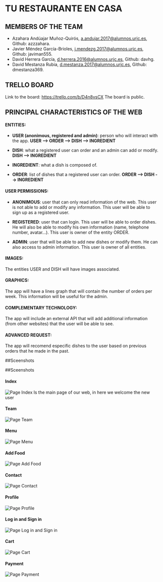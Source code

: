 # TU RESTAURANTE EN CASA

## MEMBERS OF THE TEAM

- Azahara Andúajar Muñoz-Quirós, a.andujar.2017@alumnos.urjc.es, Github: azzzahara.
- Javier Méndez García-Brioles, j.mendezg.2017@alumnos.urjc.es, Github: javiman555.
- David Herrera García, d.herrera.2016@alumnos.urjc.es, Github: davhg.
- David Mestanza Rubia, d.mestanza.2017@alumnos.urjc.es, Github: dmestanza369.

## TRELLO BOARD

Link to the board: https://trello.com/b/D4n8vsCX 
The board is public.

## PRINCIPAL CHARACTERISTICS OF THE WEB

#### ENTITIES:

- **USER (anonimous, registered and admin)**: person who will interact with the app. **USER --> ORDER --> DISH --> INGREDIENT**

- **DISH**: what a registered user can order and an admin can add or modify. **DISH --> INGREDIENT**

- **INGREDIENT**: what a dish is composed of. 

- **ORDER**: list of dishes that a registered user can order. **ORDER --> DISH --> INGREDIENT**


#### USER PERMISSIONS:

- **ANONIMOUS**: user that can only read information of the web. This user is not able to add or modify any information. This user will be able to sign up as a registered user.

- **REGISTERED**: user that can login. This user will be able to order dishes. He will also be able to modify his own information (name, telephone number, avatar...). This user is owner of the entity ORDER.

- **ADMIN**: user that will be able to add new dishes or modify them. He can also access to admin information. This user is owner of all entities.

#### IMAGES:

The entities USER and DISH will have images associated.

#### GRAPHICS:

The app will have a lines graph that will contain the number of orders per week. This information will be useful for the admin.

#### COMPLEMENTARY TECHNOLOGY:

The app will include an external API that will add additional information (from other websites) that the user will be able to see.   

#### ADVANCED REQUEST:

The app will recomend especific dishes to the user based on previous orders that he made in the past.

##Sceenshots

##Sceenshots

#### Index
![Page Index](https://github.com/CodeURJC-DAW-2020-21/webapp10/raw/main/diagrama/index.PNG)
Is the main page of our web, in here we welcome the new user 

#### Team
![Page Team](https://github.com/CodeURJC-DAW-2020-21/webapp10/raw/main/diagrama/equipo.PNG)

#### Menu
![Page Menu](https://github.com/CodeURJC-DAW-2020-21/webapp10/raw/main/diagrama/carta.PNG)

#### Add Food
![Page Add Food](https://github.com/CodeURJC-DAW-2020-21/webapp10/raw/main/diagrama/add_food.PNG)

#### Contact
![Page Contact](https://github.com/CodeURJC-DAW-2020-21/webapp10/raw/main/diagrama/contacto.PNG)

#### Profile
![Page Profile](https://github.com/CodeURJC-DAW-2020-21/webapp10/raw/main/diagrama/perfil1.PNG)

#### Log in and Sign in
![Page Log in and Sign in](https://github.com/CodeURJC-DAW-2020-21/webapp10/raw/main/diagrama/registro.PNG)

#### Cart
![Page Cart](https://github.com/CodeURJC-DAW-2020-21/webapp10/raw/main/diagrama/carro.PNG)

#### Payment
![Page Payment](https://github.com/CodeURJC-DAW-2020-21/webapp10/raw/main/diagrama/pago.PNG)
